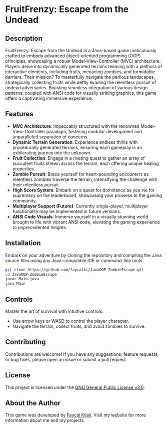 # FruitFrenzy: Escape from the Undead

## Description

FruitFrenzy: Escape from the Undead is a Java-based game meticulously crafted to embody advanced object-oriented programming (OOP) principles, showcasing a robust Model-View-Controller (MVC) architecture. Players delve into dynamically generated terrains teeming with a plethora of interactive elements, including fruits, menacing zombies, and formidable barriers. Their mission? To masterfully navigate the perilous landscapes, strategically collecting fruits while deftly evading the relentless pursuit of undead adversaries. Boasting seamless integration of various design patterns, coupled with ANSI code for visually striking graphics, this game offers a captivating immersive experience.

## Features

- **MVC Architecture**: Impeccably structured with the renowned Model-View-Controller paradigm, fostering modular development and unparalleled separation of concerns.
- **Dynamic Terrain Generation**: Experience endless thrills with procedurally generated terrains, ensuring each gameplay is an exhilarating journey into the unknown.
- **Fruit Collection**: Engage in a riveting quest to gather an array of succulent fruits strewn across the terrain, each offering unique healing properties.
- **Zombie Pursuit**: Brace yourself for heart-pounding encounters as relentless zombies traverse the terrain, intensifying the challenge with their relentless pursuit.
- **High Score System**: Embark on a quest for dominance as you vie for supremacy on the leaderboard, showcasing your prowess to the gaming community.
- **Multiplayer Support (Future)**: Currently single-player, multiplayer functionality may be implemented in future versions.
- **ANSI Code Visuals**: Immerse yourself in a visually stunning world brought to life with vibrant ANSI code, elevating the gaming experience to unprecedented heights.

## Installation

Embark on your adventure by cloning the repository and compiling the Java source files using any Java-compatible IDE or command-line tools.

```bash
git clone https://github.com/faycalki/JavaOOP-ZombieEscape.git
cd JavaOOP-ZombieEscape
javac Main.java
java Main
```

## Controls

Master the art of survival with intuitive controls:
- Use arrow keys or WASD to control the player character.
- Navigate the terrain, collect fruits, and avoid zombies to survive.

## Contributing

Contributions are welcome! If you have any suggestions, feature requests, or bug fixes, please open an issue or submit a pull request.

## License

This project is licensed under the [GNU General Public License v3.0](LICENSE).

## About the Author

This game was developed by [Faycal Kilali](https://www.faycalkilali.com). Visit my website for more information about me and my projects.
